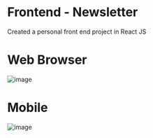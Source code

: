 # Frontend - Newsletter 
Created a personal front end project in React JS

# Web Browser
![image](https://github.com/humraz/Frontend-Newsletter/assets/13130006/3b4de21f-f5eb-4169-ac8f-5ccb1bae28bf)


# Mobile
![image](https://github.com/humraz/Frontend-Newsletter/assets/13130006/a3addf1b-1f0d-46aa-80b9-87dbf2030cf7)
